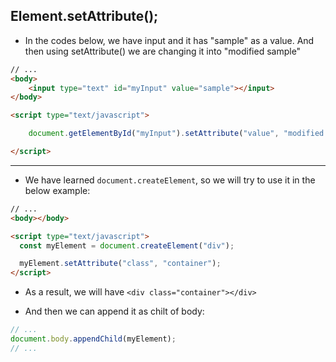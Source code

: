 ## Element.setAttribute();

- In the codes below, we have input and it has "sample" as a value. And then using setAttribute() we are changing it into "modified sample"

```html
// ...
<body>
    <input type="text" id="myInput" value="sample"></input>
</body>

<script type="text/javascript">

    document.getElementById("myInput").setAttribute("value", "modified sample");

</script>
```

---

- We have learned `document.createElement`, so we will try to use it in the below example:

```html
// ...
<body></body>

<script type="text/javascript">
  const myElement = document.createElement("div");

  myElement.setAttribute("class", "container");
</script>
```

- As a result, we will have `<div class="container"></div>`

- And then we can append it as chilt of body:

```javascript
// ...
document.body.appendChild(myElement);
// ...
```
